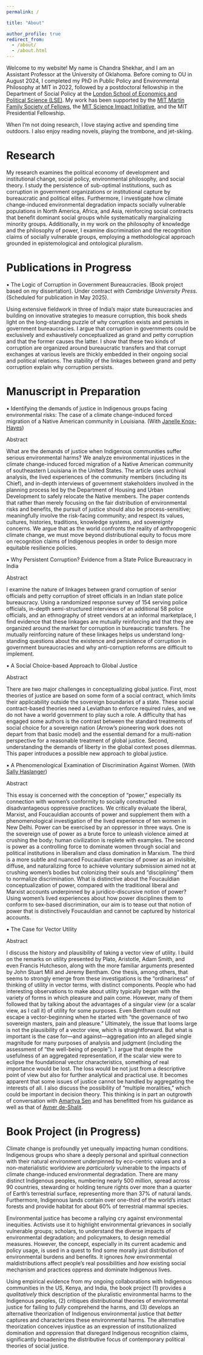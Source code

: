 ```yaml
---
permalink: /

title: "About"

author_profile: true
redirect_from: 
  - /about/
  - /about.html
---
```

Welcome to my website! My name is Chandra Shekhar, and I am an Assistant Professor at the University of Oklahoma. Before coming to OU in August 2024, I completed my PhD in Public Policy and Environmental Philosophy at MIT in 2022, followed by a postdoctoral fellowship in the Department of Social Policy at the [London School of Economics and Political Science (LSE)](https://www.lse.ac.uk/social-policy). My work has been supported by the [MIT Martin Family Society of Fellows](https://martin-fellows.mit.edu/fellows/current-fellows/), the [MIT Science Impact Initiative](https://scienceimpact.mit.edu/view/biblio/student_contributors_doctoral), and the MIT Presidential Fellowship. <br>

When I’m not doing research, I love staying active and spending time outdoors. I also enjoy reading novels, playing the trombone, and jet-skiing.

Research
===

My research examines the political economy of development and institutional change, social policy, environmental philosophy, and social theory. I study the persistence of sub-optimal institutions, such as corruption in government organizations or institutional capture by bureaucratic and political elites. Furthermore, I investigate how climate change-induced environmental degradation impacts socially vulnerable populations in North America, Africa, and Asia, reinforcing social contracts that benefit dominant social groups while systematically marginalizing minority groups. Additionally, in my work on the philosophy of knowledge and the philosophy of power, I examine discrimination and the recognition claims of socially vulnerable groups, employing a methodological approach grounded in epistemological and ontological pluralism. <br>

Publications in Progress
===
▪ The Logic of Corruption in Government Bureaucracies. (Book project based on my dissertation). Under contract with *Cambridge University Press*. (Scheduled for publication in May 2025). <br>

Using extensive fieldwork in three of India’s major state bureaucracies and building on innovative strategies to measure corruption, this book sheds light on the long-standing puzzle of why corruption exists and persists in government bureaucracies. I argue that corruption in governments could be exclusively and exhaustively conceptualized as grand and petty corruption and that the former causes the latter. I show that these two kinds of corruption are organized around bureaucratic transfers and that corrupt exchanges at various levels are thickly embedded in their ongoing social and political relations. The stability of the linkages between grand and petty corruption explain why corruption persists. <br>

Manuscript in Preparation
===
▪ Identifying the demands of justice in Indigenous groups facing environmental risks: The case of a climate change-induced forced migration of a Native American community in Louisiana. (With [Janelle Knox-Hayes](https://dusp.mit.edu/people/janelle-knox-hayes)) <br>

Abstract <br>

What are the demands of justice when Indigenous communities suffer serious environmental harms? We analyze environmental injustices in the climate change-induced forced migration of a Native American community of southeastern Louisiana in the United States. The article uses archival analysis, the lived experiences of the community members (including its Chief), and in-depth interviews of government stakeholders involved in the planning process led by the Department of Housing and Urban Development to safely relocate the Native members. The paper contends that rather than merely focusing on the fair distribution of environmental risks and benefits, the pursuit of justice should also be process-sensitive; meaningfully involve the risk-facing community; and respect its values, cultures, histories, traditions, knowledge systems, and sovereignty concerns. We argue that as the world confronts the reality of anthropogenic climate change, we must move beyond distributional equity to focus more on recognition claims of Indigenous peoples in order to design more equitable resilience policies. 

▪ Why Persistent Corruption? Evidence from a State Police Bureaucracy in India

Abstract <br>

I examine the nature of linkages between grand corruption of senior officials and petty corruption of street officials in an Indian state police bureaucracy. Using a randomized response survey of 154 serving police officials, in-depth semi-structured interviews of an additional 58 police officials, and an ethnography of street vendors at an informal marketplace, I find evidence that these linkages are mutually reinforcing and that they are organized around the market for corruption in bureaucratic transfers. The mutually reinforcing nature of these linkages helps us understand long-standing questions about the existence and persistence of corruption in government bureaucracies and why anti-corruption reforms are difficult to implement. <br>

▪ A Social Choice-based Approach to Global Justice

Abstract <br>

There are two major challenges in conceptualizing global justice. First, most theories of justice are based on some form of a social contract, which limits their applicability outside the sovereign boundaries of a state. These social contract-based theories need a Leviathan to enforce required rules, and we do not have a world government to play such a role. A difficulty that has engaged some authors is the contrast between the standard treatments of social choice for a sovereign nation (Arrow’s pioneering work does not depart from that basic model) and the essential demand for a multi-nation perspective for a reasonable treatment of global justice. Second, understanding the demands of liberty in the global context poses dilemmas. This paper introduces a possible new approach to global justice. 

▪ A Phenomenological Examination of Discrimination Against Women. (With [Sally Haslanger](https://philosophy.mit.edu/haslanger)) 

Abstract <br>

This essay is concerned with the conception of “power,” especially its connection with women’s conformity to socially constructed disadvantageous oppressive practices. We critically evaluate the liberal, Marxist, and Foucauldian accounts of power and supplement them with a phenomenological investigation of the lived experience of ten women in New Delhi. Power can be exercised by an oppressor in three ways. One is the sovereign use of power as a brute force to unleash violence aimed at crushing the body; human civilization is replete with examples. The second is power as a controlling force to dominate women through social and political institutions in liberalism and class domination in Marxism. The third is a more subtle and nuanced Foucauldian exercise of power as an invisible, diffuse, and naturalizing force to achieve voluntary submission aimed not at crushing women’s bodies but colonizing their souls and “disciplining” them to normalize discrimination. What is distinctive about the Foucauldian conceptualization of power, compared with the traditional liberal and Marxist accounts underpinned by a juridico-discursive notion of power? Using women’s lived experiences about how power disciplines them to conform to sex-based discrimination, our aim is to tease out that notion of power that is distinctively Foucauldian and cannot be captured by historical accounts. <br>

▪ The Case for Vector Utility <br>

Abstract <br>

I discuss the history and plausibility of taking a vector view of utility. I build on the remarks on utility presented by Plato, Aristotle, Adam Smith, and even Francis Hutcheson, along with the more familiar arguments presented by John Stuart Mill and Jeremy Bentham. One thesis, among others, that seems to strongly emerge from these investigations is the “ordinariness” of thinking of utility in vector terms, with distinct components. People who had interesting observations to make about utility typically began with the variety of forms in which pleasure and pain come. However, many of them followed that by talking about the advantages of a singular view (or a scalar view, as I call it) of utility for some purposes. Even Bentham could not escape a vector-beginning when he started with “the governance of two sovereign masters, pain and pleasure.” Ultimately, the issue that looms large is not the plausibility of a vector view, which is straightforward. But what is important is the case for—and against—aggregation into an alleged single magnitude for many purposes of analysis and judgment (including the assessment of “the well-being of people”). I argue that despite the usefulness of an aggregated representation, if the scalar view were to eclipse the foundational vector characteristics, something of real importance would be lost. The loss would be not just from a descriptive point of view but also for further analytical and practical use. It becomes apparent that some issues of justice cannot be handled by aggregating the interests of all. I also discuss the possibility of “multiple moralities,” which could be important in decision theory. This thinking is in part an outgrowth of conversation with [Amartya Sen](https://scholar.harvard.edu/sen/home) and has benefitted from his guidance as well as that of [Avner de-Shalit](https://www.avnerdeshalit.com).

Book Project (in Progress)
===
Climate change is profoundly yet unequally impacting human conditions. Indigenous groups who share a deeply personal and spiritual connection with their natural environment underpinned by eco-centric values and a non-materialistic worldview are *particularly* vulnerable to the impacts of climate change-induced environmental degradation. There are many distinct Indigenous peoples, numbering nearly 500 million, spread across 90 countries, stewarding or holding tenure rights over more than a quarter of Earth’s terrestrial surface, representing more than 37% of natural lands. Furthermore, Indigenous lands contain over one-third of the world’s intact forests and provide habitat for about 60% of terrestrial mammal species. <br>

Environmental justice has become a rallying cry against environmental inequities. Activists use it to highlight environmental grievances in socially vulnerable groups; scholars, to understand the diverse impacts of environmental degradation; and policymakers, to design remedial measures. However, the concept, especially in its current academic and policy usage, is used in a quest to find some morally just distribution of environmental burdens and benefits. It ignores *how* environmental maldistributions affect people’s real possibilities and *how* existing social mechanism and practices oppress and dominate Indigenous lives. <br>

Using empirical evidence from my ongoing collaborations with Indigenous communities in the US, Kenya, and India, the book project (1) provides a *qualitatively* thick description of the pluralistic environmental harms to the Indigenous peoples, (2) critiques distributional theories of environmental justice for failing to *fully* comprehend the harms, and (3) develops an alternative theorization of Indigenous environmental justice that *better* captures and characterizes these environmental harms. The alternative theorization conceives injustice as an expression of institutionalized domination and oppression that disregard Indigenous recognition claims, significantly broadening the distributive focus of contemporary political theories of social justice. 







